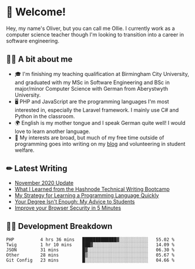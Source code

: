 # 👋 Welcome!

Hey, my name's Oliver, but you can call me Ollie. I currently work as a computer science teacher though I'm looking to transition into a career in software engineering.

## 👨‍🏫 A bit about me

- 🎓 I'm finishing my teaching qualification at Birmingham City University, and graduated with my MSc in Software Engineering and BSc in major/minor Computer Science with German from Aberystwyth University.
- 🖥 PHP and JavaScript are the programming languages I'm most interested in, especially the Laravel framework. I mainly use C# and Python in the classroom.
- 🌍 English is my mother tongue and I speak German quite well! I would love to learn another language. 
- 🌱 My interests are broad, but much of my free time outside of programming goes into writing on my [blog](https://blog.oliverearl.co.uk) and volunteering in student welfare.

## ✏ Latest Writing

<!-- BLOG-POST-LIST:START -->
- [November 2020 Update](https://blog.oliverearl.co.uk/november-2020-update)
- [What I Learned from the Hashnode Technical Writing Bootcamp](https://blog.oliverearl.co.uk/what-i-learned-from-the-hashnode-technical-writing-bootcamp)
- [My Strategy for Learning a Programming Language Quickly](https://blog.oliverearl.co.uk/my-strategy-for-learning-a-programming-language-quickly)
- [Your Degree Isn't Enough: My Advice to Students](https://blog.oliverearl.co.uk/your-degree-isnt-enough-my-advice-to-students)
- [Improve your Browser Security in 5 Minutes](https://blog.oliverearl.co.uk/improve-your-browser-security-in-5-minutes)
<!-- BLOG-POST-LIST:END -->

## 👨‍💻 Development Breakdown

<!--START_SECTION:waka-->
```text
PHP          4 hrs 36 mins   █████████████▓░░░░░░░░░░░   55.02 % 
Twig         1 hr 10 mins    ███▓░░░░░░░░░░░░░░░░░░░░░   14.09 % 
JSON         31 mins         █▓░░░░░░░░░░░░░░░░░░░░░░░   06.30 % 
Other        28 mins         █▒░░░░░░░░░░░░░░░░░░░░░░░   05.67 % 
Git Config   23 mins         █░░░░░░░░░░░░░░░░░░░░░░░░   04.66 % 
```
<!--END_SECTION:waka-->